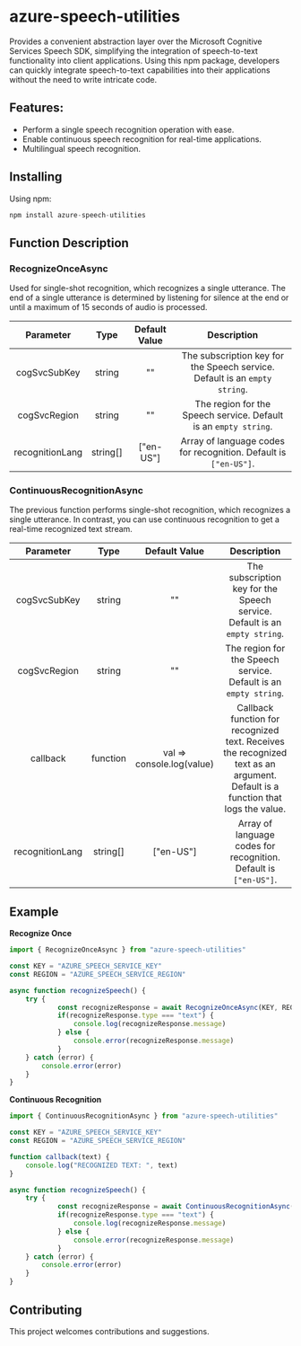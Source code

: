 # azure-speech-utilities

Provides a convenient abstraction layer over the Microsoft Cognitive Services Speech SDK, simplifying the integration of speech-to-text functionality into client applications. Using this npm package, developers can quickly integrate speech-to-text capabilities into their applications without the need to write intricate code.

## Features:
- Perform a single speech recognition operation with ease.
- Enable continuous speech recognition for real-time applications.
- Multilingual speech recognition.

## Installing

Using npm:

```js
npm install azure-speech-utilities
```

## Function Description

### RecognizeOnceAsync

Used for single-shot recognition, which recognizes a single utterance. The end of a single utterance is determined by listening for silence at the end or until a maximum of 15 seconds of audio is processed.

| Parameter | Type | Default Value | Description |
| :-------: | :--: | :-----------: | :----------: |
| cogSvcSubKey | string | "" | The subscription key for the Speech service. Default is an `empty string`. |
| cogSvcRegion | string | "" | The region for the Speech service. Default is an `empty string`. |
| recognitionLang | string[] | ["en-US"] | Array of language codes for recognition. Default is `["en-US"]`. |


### ContinuousRecognitionAsync

 The previous function performs single-shot recognition, which recognizes a single utterance. In contrast, you can use continuous recognition to get a real-time recognized text stream.

| Parameter | Type | Default Value | Description |
| :-------: | :--: | :-----------: | :----------: |
| cogSvcSubKey | string | "" | The subscription key for the Speech service. Default is an `empty string`. |
| cogSvcRegion | string | "" | The region for the Speech service. Default is an `empty string`. |
| callback | function | val => console.log(value) | Callback function for recognized text. Receives the recognized text as an argument. Default is a function that logs the value. |
| recognitionLang | string[] | ["en-US"] | Array of language codes for recognition. Default is `["en-US"]`. |

## Example

**Recognize Once**
```js
import { RecognizeOnceAsync } from "azure-speech-utilities"

const KEY = "AZURE_SPEECH_SERVICE_KEY"
const REGION = "AZURE_SPEECH_SERVICE_REGION"

async function recognizeSpeech() {
    try {
            const recognizeResponse = await RecognizeOnceAsync(KEY, REGION, ["Hi-IN"])
            if(recognizeResponse.type === "text") {
                console.log(recognizeResponse.message)
            } else {
                console.error(recognizeResponse.message)
            }
    } catch (error) {
        console.error(error)
    }
}
```
**Continuous Recognition**
```js
import { ContinuousRecognitionAsync } from "azure-speech-utilities"

const KEY = "AZURE_SPEECH_SERVICE_KEY"
const REGION = "AZURE_SPEECH_SERVICE_REGION"

function callback(text) {
    console.log("RECOGNIZED TEXT: ", text)
}

async function recognizeSpeech() {
    try {
            const recognizeResponse = await ContinuousRecognitionAsync(KEY, REGION, callback, ["Hi-IN", "en-US"])
            if(recognizeResponse.type === "text") {
                console.log(recognizeResponse.message)
            } else {
                console.error(recognizeResponse.message)
            }
    } catch (error) {
        console.error(error)
    }
}
```

## Contributing

This project welcomes contributions and suggestions.